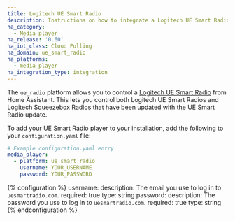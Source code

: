 ```yaml
---
title: Logitech UE Smart Radio
description: Instructions on how to integrate a Logitech UE Smart Radio player into Home Assistant.
ha_category:
  - Media player
ha_release: '0.60'
ha_iot_class: Cloud Polling
ha_domain: ue_smart_radio
ha_platforms:
  - media_player
ha_integration_type: integration
---
```


The `ue_radio` platform allows you to control a [Logitech UE Smart Radio](https://www.uesmartradio.com) from Home Assistant. This lets you control both Logitech UE Smart Radios and Logitech Squeezebox Radios that have been updated with the UE Smart Radio update.

To add your UE Smart Radio player to your installation, add the following to your `configuration.yaml` file:

```yaml
# Example configuration.yaml entry
media_player:
  - platform: ue_smart_radio
    username: YOUR_USERNAME
    password: YOUR_PASSWORD
```

{% configuration %}
username:
  description: The email you use to log in to `uesmartradio.com`.
  required: true
  type: string
password:
  description: The password you use to log in to `uesmartradio.com`.
  required: true
  type: string
{% endconfiguration %}

